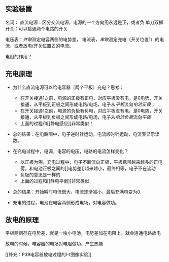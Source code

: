
##  实验装置
名词：
直流电源：区分交流电源，电源的一个方向用永远是正，或者负
单刀双掷开关：可以接通两个电路的开关

电压表：*并联*测定电容两侧的电势差，
电流表，*串联*测定充电（开关位置1）的电流，或者放电(开关位置2)的电流。

电阻的作用？

## 充电原理

- 为什么直流电源可以给电容器（两个平板）充电？思考：
	- 在开关接通1之前，电源的正极有正电，对应平板没有电，是0电势，开关接通，从平板到正极之间形成电路/电场，电子从*平板*流向*电池正极*；
	- 在开关接通1之前，电源的负极有负电，对应平板没有电，是0电势，开关接通，从平板到负极之间形成电路/电场，电子从*电池负极*流向*平板*
	- 上面的过程和[[静电感应]]非常类似！
- 总的结果：在电路图中，电子逆时针运动，电流顺时针运动，电流表显示读数。 


- 在充电过程中，电源，电容的电压，电路的电流怎样变化？
	- 以正极为例，充电过程中，电子不断流向正极，平板携带越来越多的正电荷，和电池正极之间的[[电势差]]越来越小，最终相等，电子不在流动
	- 负极的意思是一样的
	- 上面的过程和[[静电平衡]]非常类似
- 总的结果：开始瞬时电流很大，电流逐渐减小，最后充满电变为0. 

- 充电的过程，电池在电容两侧形成电场，对电容做功。 

## 放电的原理
平板两侧存在电势差，就是一块小电池，电势差加在电阻上，就会连通电路放电

放电的时候，电容器的电场对电阻做功，产生热能

[[补充：P39电容器放电过程的I-t图像实验]]












